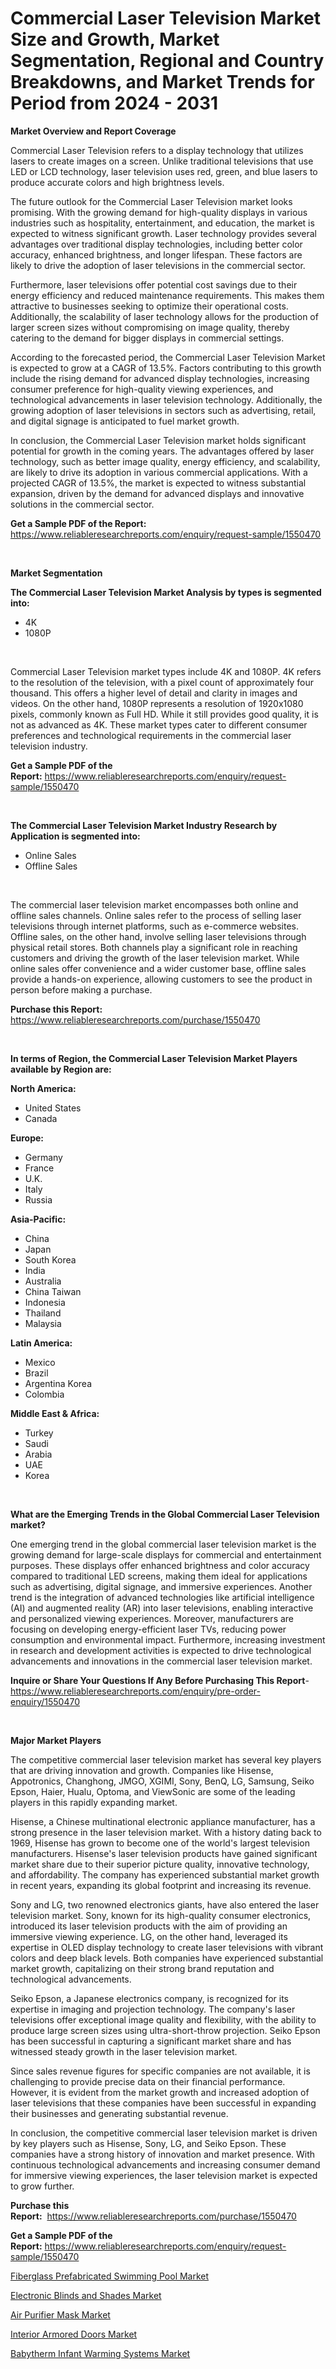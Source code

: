 <p><h1>Commercial Laser Television Market Size and Growth, Market Segmentation, Regional and Country Breakdowns, and Market Trends for Period from 2024 -  2031</h1></p><p><strong>Market Overview and Report Coverage</strong></p>
<p><p>Commercial Laser Television refers to a display technology that utilizes lasers to create images on a screen. Unlike traditional televisions that use LED or LCD technology, laser television uses red, green, and blue lasers to produce accurate colors and high brightness levels.</p><p>The future outlook for the Commercial Laser Television market looks promising. With the growing demand for high-quality displays in various industries such as hospitality, entertainment, and education, the market is expected to witness significant growth. Laser technology provides several advantages over traditional display technologies, including better color accuracy, enhanced brightness, and longer lifespan. These factors are likely to drive the adoption of laser televisions in the commercial sector.</p><p>Furthermore, laser televisions offer potential cost savings due to their energy efficiency and reduced maintenance requirements. This makes them attractive to businesses seeking to optimize their operational costs. Additionally, the scalability of laser technology allows for the production of larger screen sizes without compromising on image quality, thereby catering to the demand for bigger displays in commercial settings.</p><p>According to the forecasted period, the Commercial Laser Television Market is expected to grow at a CAGR of 13.5%. Factors contributing to this growth include the rising demand for advanced display technologies, increasing consumer preference for high-quality viewing experiences, and technological advancements in laser television technology. Additionally, the growing adoption of laser televisions in sectors such as advertising, retail, and digital signage is anticipated to fuel market growth.</p><p>In conclusion, the Commercial Laser Television market holds significant potential for growth in the coming years. The advantages offered by laser technology, such as better image quality, energy efficiency, and scalability, are likely to drive its adoption in various commercial applications. With a projected CAGR of 13.5%, the market is expected to witness substantial expansion, driven by the demand for advanced displays and innovative solutions in the commercial sector.</p></p>
<p><strong>Get a Sample PDF of the Report:</strong> <a href="https://www.reliableresearchreports.com/enquiry/request-sample/1550470">https://www.reliableresearchreports.com/enquiry/request-sample/1550470</a></p>
<p>&nbsp;</p>
<p><strong>Market Segmentation</strong></p>
<p><strong>The Commercial Laser Television Market Analysis by types is segmented into:</strong></p>
<p><ul><li>4K</li><li>1080P</li></ul></p>
<p>&nbsp;</p>
<p><p>Commercial Laser Television market types include 4K and 1080P. 4K refers to the resolution of the television, with a pixel count of approximately four thousand. This offers a higher level of detail and clarity in images and videos. On the other hand, 1080P represents a resolution of 1920x1080 pixels, commonly known as Full HD. While it still provides good quality, it is not as advanced as 4K. These market types cater to different consumer preferences and technological requirements in the commercial laser television industry.</p></p>
<p><strong>Get a Sample PDF of the Report:</strong>&nbsp;<a href="https://www.reliableresearchreports.com/enquiry/request-sample/1550470">https://www.reliableresearchreports.com/enquiry/request-sample/1550470</a></p>
<p>&nbsp;</p>
<p><strong>The Commercial Laser Television Market Industry Research by Application is segmented into:</strong></p>
<p><ul><li>Online Sales</li><li>Offline Sales</li></ul></p>
<p>&nbsp;</p>
<p><p>The commercial laser television market encompasses both online and offline sales channels. Online sales refer to the process of selling laser televisions through internet platforms, such as e-commerce websites. Offline sales, on the other hand, involve selling laser televisions through physical retail stores. Both channels play a significant role in reaching customers and driving the growth of the laser television market. While online sales offer convenience and a wider customer base, offline sales provide a hands-on experience, allowing customers to see the product in person before making a purchase.</p></p>
<p><strong>Purchase this Report:</strong>&nbsp; <a href="https://www.reliableresearchreports.com/purchase/1550470">https://www.reliableresearchreports.com/purchase/1550470</a></p>
<p>&nbsp;</p>
<p><strong>In terms of Region, the Commercial Laser Television Market Players available by Region are:</strong></p>
<p>
    <p> <strong> North America: </strong>
        <ul>
            <li>United States</li>
            <li>Canada</li>
        </ul>
        </p> 
    <p> <strong> Europe: </strong>
        <ul>
            <li>Germany</li>
            <li>France</li>
            <li>U.K.</li>
            <li>Italy</li>
            <li>Russia</li>
        </ul>
        </p> 
    <p> <strong> Asia-Pacific: </strong>
        <ul>
            <li>China</li>
            <li>Japan</li>
            <li>South Korea</li>
            <li>India</li>
            <li>Australia</li>
            <li>China Taiwan</li>
            <li>Indonesia</li>
            <li>Thailand</li>
            <li>Malaysia</li>
        </ul>
        </p> 
    <p> <strong> Latin America: </strong>
        <ul>
            <li>Mexico</li>
            <li>Brazil</li>
            <li>Argentina Korea</li>
            <li>Colombia</li>
        </ul>
        </p> 
    <p> <strong> Middle East & Africa: </strong>
        <ul>
            <li>Turkey</li>
            <li>Saudi</li>
            <li>Arabia</li>
            <li>UAE</li>
            <li>Korea</li>
        </ul>
    </p>
    </p>
<p>&nbsp;</p>
<p><strong>What are the Emerging Trends in the Global Commercial Laser Television market?</strong></p>
<p><p>One emerging trend in the global commercial laser television market is the growing demand for large-scale displays for commercial and entertainment purposes. These displays offer enhanced brightness and color accuracy compared to traditional LED screens, making them ideal for applications such as advertising, digital signage, and immersive experiences. Another trend is the integration of advanced technologies like artificial intelligence (AI) and augmented reality (AR) into laser televisions, enabling interactive and personalized viewing experiences. Moreover, manufacturers are focusing on developing energy-efficient laser TVs, reducing power consumption and environmental impact. Furthermore, increasing investment in research and development activities is expected to drive technological advancements and innovations in the commercial laser television market.</p></p>
<p><strong>Inquire or Share Your Questions If Any Before Purchasing This Report</strong>- <a href="https://www.reliableresearchreports.com/enquiry/pre-order-enquiry/1550470">https://www.reliableresearchreports.com/enquiry/pre-order-enquiry/1550470</a></p>
<p>&nbsp;</p>
<p><strong>Major Market Players</strong></p>
<p><p>The competitive commercial laser television market has several key players that are driving innovation and growth. Companies like Hisense, Appotronics, Changhong, JMGO, XGIMI, Sony, BenQ, LG, Samsung, Seiko Epson, Haier, Hualu, Optoma, and ViewSonic are some of the leading players in this rapidly expanding market.</p><p>Hisense, a Chinese multinational electronic appliance manufacturer, has a strong presence in the laser television market. With a history dating back to 1969, Hisense has grown to become one of the world's largest television manufacturers. Hisense's laser television products have gained significant market share due to their superior picture quality, innovative technology, and affordability. The company has experienced substantial market growth in recent years, expanding its global footprint and increasing its revenue.</p><p>Sony and LG, two renowned electronics giants, have also entered the laser television market. Sony, known for its high-quality consumer electronics, introduced its laser television products with the aim of providing an immersive viewing experience. LG, on the other hand, leveraged its expertise in OLED display technology to create laser televisions with vibrant colors and deep black levels. Both companies have experienced substantial market growth, capitalizing on their strong brand reputation and technological advancements.</p><p>Seiko Epson, a Japanese electronics company, is recognized for its expertise in imaging and projection technology. The company's laser televisions offer exceptional image quality and flexibility, with the ability to produce large screen sizes using ultra-short-throw projection. Seiko Epson has been successful in capturing a significant market share and has witnessed steady growth in the laser television market.</p><p>Since sales revenue figures for specific companies are not available, it is challenging to provide precise data on their financial performance. However, it is evident from the market growth and increased adoption of laser televisions that these companies have been successful in expanding their businesses and generating substantial revenue.</p><p>In conclusion, the competitive commercial laser television market is driven by key players such as Hisense, Sony, LG, and Seiko Epson. These companies have a strong history of innovation and market presence. With continuous technological advancements and increasing consumer demand for immersive viewing experiences, the laser television market is expected to grow further.</p></p>
<p><strong>Purchase this Report:</strong>&nbsp;&nbsp;<a href="https://www.reliableresearchreports.com/purchase/1550470">https://www.reliableresearchreports.com/purchase/1550470</a></p>
<p></p>
<p><strong>Get a Sample PDF of the Report:</strong>&nbsp;<a href="https://www.reliableresearchreports.com/enquiry/request-sample/1550470">https://www.reliableresearchreports.com/enquiry/request-sample/1550470</a></p>
<p><p><a href="https://github.com/chartsaturn/Market-Research-Report-List-1/blob/main/fiberglass-prefabricated-swimming-pool-market.md">Fiberglass Prefabricated Swimming Pool Market</a></p><p><a href="https://github.com/jhcraigie/Market-Research-Report-List-1/blob/main/electronic-blinds-and-shades-market.md">Electronic Blinds and Shades Market</a></p><p><a href="https://github.com/beatblasta/Market-Research-Report-List-1/blob/main/air-purifier-mask-market.md">Air Purifier Mask Market</a></p><p><a href="https://github.com/Triciasol/Market-Research-Report-List-1/blob/main/interior-armored-doors-market.md">Interior Armored Doors Market</a></p><p><a href="https://github.com/jsmusil/Market-Research-Report-List-1/blob/main/babytherm-infant-warming-systems-market.md">Babytherm Infant Warming Systems Market</a></p></p>